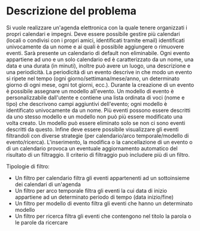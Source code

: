 Descrizione del problema
===
Si vuole realizzare un'agenda elettronica con la quale tenere organizzati i propri calendari e impegni. Deve essere possibile gestire più calendari (locali o condivisi con i propri amici, identificati tramite email) identificati univocamente da un nome e ai quali è possibile aggiungere o rimuovere eventi. Sarà presente un calendario di default non eliminabile. Ogni evento appartiene ad uno e un solo calendario ed è caratterizzato da un nome, una data e una durata (in minuti), inoltre può avere un luogo, una descrizione e una periodicità. La periodicità di un evento descrive in che modo un evento si ripete nel tempo (ogni giorno/settimana/mese/anno, un determinato giorno di ogni mese, ogni tot giorni, ecc.). Durante la creazione di un evento è possibile assegnare un modello all'evento. Un modello di evento è personalizzabile dall'utente e contiene una lista ordinata di voci (nome e tipo) che descrivono campi aggiuntivi dell'evento; ogni modello è identificato univocamente da un nome. Più eventi possono essere descritti da uno stesso modello e un modello non può più essere modificato una volta creato. Un modello può essere eliminato solo se non ci sono eventi descritti da questo. Infine deve essere possibile visualizzare gli eventi filtrandoli con diverse strategie (per calendario/arco temporale/modello di evento/ricerca). L'inserimento, la modifica o la cancellazione di un evento o di un calendario provoca un eventuale aggiornamento automatico del risultato di un filtraggio. Il criterio di filtraggio può includere più di un filtro.

Tipologie di filtro:

* Un filtro per calendario filtra gli eventi appartenenti ad un sottoinsieme dei calendari di un'agenda
* Un filtro per arco temporale filtra gli eventi la cui data di inizio appartiene ad un determinato periodo di tempo (data inizio/fine)
* Un filtro per modello di evento filtra gli eventi che hanno un determinato modello
* Un filtro per ricerca filtra gli eventi che contengono nel titolo la parola o le parole da ricercare